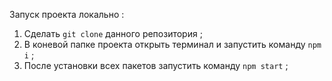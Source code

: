 Запуск проекта локально :
1) Сделать `git clone` данного репозитория ;
2) В коневой папке проекта открыть терминал и запустить команду `npm i` ;
3) После установки всех пакетов запустить команду `npm start` ;
